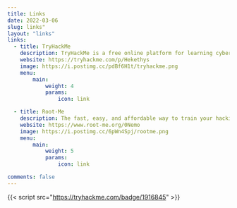 ```yaml
---
title: Links
date: 2022-03-06
slug: links"
layout: "links"
links:
  - title: TryHackMe
    description: TryHackMe is a free online platform for learning cyber security, using hands-on exercises and labs, all through your browser!
    website: https://tryhackme.com/p/Hekethys
    image: https://i.postimg.cc/pdBf6H1t/tryhackme.png
    menu:
        main: 
            weight: 4
            params:
                icon: link

  - title: Root-Me
    description: The fast, easy, and affordable way to train your hacking skills.
    website: https://www.root-me.org/0Nemo
    image: https://i.postimg.cc/6pWn4Spj/rootme.png
    menu:
        main: 
            weight: 5
            params:
                icon: link

comments: false
---
```



{{< script src="https://tryhackme.com/badge/1916845" >}}
